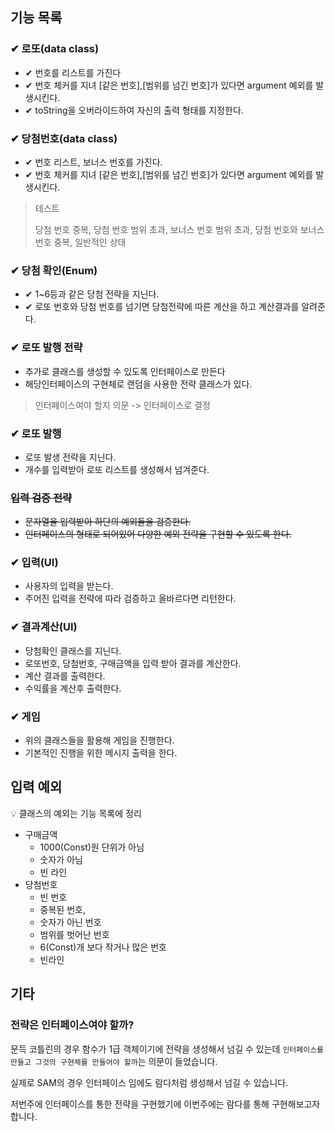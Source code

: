 ## 기능 목록

### ✔ 로또(data class)

- ✔ 번호를 리스트를 가진다
- ✔ 번호 체커를 지녀 [같은 번호],[범위를 넘긴 번호]가 있다면 argument 예외를 발생시킨다.
- ✔ toString을 오버라이드하여 자신의 출력 형태를 지정한다.

### ✔ 당첨번호(data class)

- ✔ 번호 리스트, 보너스 번호를 가진다.
- ✔ 번호 체커를 지녀 [같은 번호],[범위를 넘긴 번호]가 있다면 argument 예외를 발생시킨다.

> 테스트
>
>당첨 번호 중복, 당첨 번호 범위 초과, 보너스 번호 범위 초과, 당첨 번호와 보너스 번호 중복, 일반적인 상태
 

### ✔ 당첨 확인(Enum)

- ✔ 1~6등과 같은 당첨 전략을 지닌다.
- ✔ 로또 번호와 당첨 번호를 넘기면 당첨전략에 따른 계산을 하고 계산결과를 알려준다.

### ✔ 로또 발행 전략

- 추가로 클래스를 생성할 수 있도록 인터페이스로 만든다
- 해당인터페이스의 구현체로 랜덤을 사용한 전략 클래스가 있다.

> 인터페이스여야 할지 의문 -> 인터페이스로 결정

### ✔ 로또 발행

- 로또 발생 전략을 지닌다.
- 개수를 입력받아 로또 리스트를 생성해서 넘겨준다.

### ~~입력 검증 전략~~

- ~~문자열을 입력받아 하단의 예외들을 검증한다.~~
- ~~인터페이스의 형태로 되어있어 다양한 예외 전략을 구현할 수 있도록 한다.~~

### ✔ 입력(UI)

- 사용자의 입력을 받는다.
- 주어진 입력을 전략에 따라 검증하고 올바르다면 리턴한다.

### ✔ 결과계산(UI)

- 당첨확인 클래스를 지닌다.
- 로또번호, 당첨번호, 구매금액을 입력 받아 결과를 계산한다.
- 계산 결과를 출력한다.
- 수익률을 계산후 출력한다.

### ✔ 게임

- 위의 클래스들을 활용해 게임을 진행한다.
- 기본적인 진행을 위한 메시지 출력을 한다.

## 입력 예외

💡 클래스의 예외는 기능 목록에 정리


- 구매금액
    - 1000(Const)원 단위가 아님
    - 숫자가 아님
    - 빈 라인
- 당첨번호
    - 빈 번호
    - 중복된 번호,
    - 숫자가 아닌 번호
    - 범위를 벗어난 번호
    - 6(Const)개 보다 작거나 많은 번호
    - 빈라인

## 기타
### 전략은 인터페이스여야 할까?
문득 코틀린의 경우 함수가 1급 객체이기에 전략을 생성해서 넘길 수 있는데 `인터페이스를 만들고 그것의 구현체를 만들어야 할까`는 의문이 들었습니다.

실제로 SAM의 경우 인터페이스 임에도 람다처럼 생성해서 넘길 수 있습니다.

저번주에 인터페이스를 통한 전략을 구현했기에 이번주에는 람다를 통해 구현해보고자 합니다.